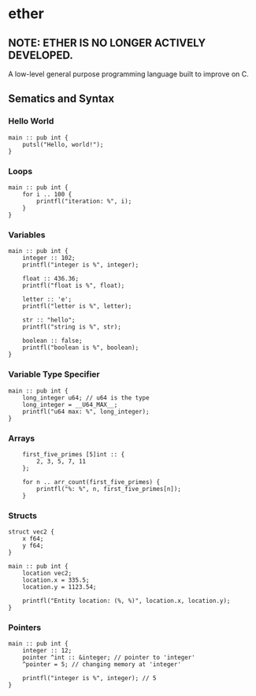 # ether
## NOTE: ETHER IS NO LONGER ACTIVELY DEVELOPED. 
A low-level general purpose programming language built to improve on C.

## Sematics and Syntax

### Hello World
```
main :: pub int {
    putsl("Hello, world!");
}
```

### Loops
```
main :: pub int {
    for i .. 100 {
        printfl("iteration: %", i);
    }
}
```

### Variables
```
main :: pub int {
    integer :: 102;
    printfl("integer is %", integer);

    float :: 436.36;
    printfl("float is %", float);

    letter :: 'e';
    printfl("letter is %", letter);
    
    str :: "hello";
    printfl("string is %", str);

    boolean :: false;
    printfl("boolean is %", boolean);
}
```

### Variable Type Specifier
```
main :: pub int {
    long_integer u64; // u64 is the type
    long_integer = __U64_MAX__;
    printfl("u64 max: %", long_integer);
}
```

### Arrays
```
    first_five_primes [5]int :: {
        2, 3, 5, 7, 11
    };

    for n .. arr_count(first_five_primes) {
        printfl("%: %", n, first_five_primes[n]);
    }
```

### Structs
```
struct vec2 {
    x f64;
    y f64;
}

main :: pub int {
    location vec2;
    location.x = 335.5;
    location.y = 1123.54;
    
    printfl("Entity location: (%, %)", location.x, location.y);
}
```

### Pointers
```
main :: pub int {
    integer :: 12;
    pointer ^int :: &integer; // pointer to 'integer'
    ^pointer = 5; // changing memory at 'integer'

    printfl("integer is %", integer); // 5
}
```
